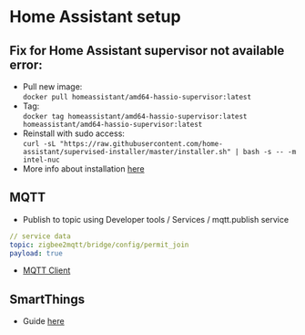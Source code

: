 # Home Assistant setup

## Fix for Home Assistant supervisor not available error:

* Pull new image:  
`docker pull homeassistant/amd64-hassio-supervisor:latest`
* Tag:  
`docker tag homeassistant/amd64-hassio-supervisor:latest homeassistant/amd64-hassio-supervisor:latest`
* Reinstall with sudo access:  
`curl -sL "https://raw.githubusercontent.com/home-assistant/supervised-installer/master/installer.sh" | bash -s -- -m intel-nuc`
* More info about installation [here](https://www.home-assistant.io/hassio/installation/#alternative-install-home-assistant-supervised-on-a-generic-linux-host)


## MQTT

* Publish to topic using Developer tools / Services / mqtt.publish service
```yaml
// service data
topic: zigbee2mqtt/bridge/config/permit_join
payload: true
```

* [MQTT Client](https://github.com/thomasnordquist/MQTT-Explorer)

## SmartThings

* Guide [here](https://www.home-assistant.io/integrations/smartthings/)

